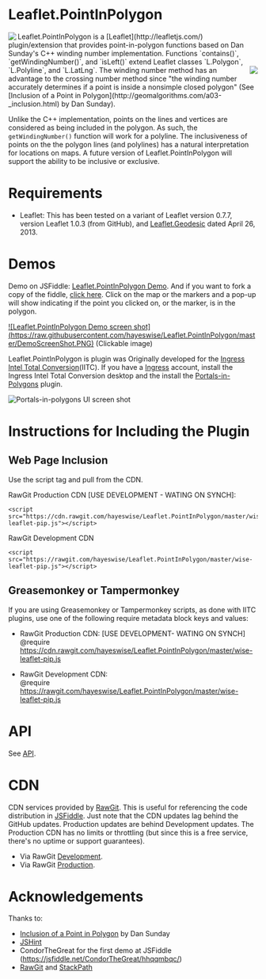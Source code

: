 # Leaflet.PointInPolygon
<img align="left" src="https://github.com/hayeswise/Leaflet.PointInPolygon/blob/master/PiPwn-logo.png?raw=true">
Leaflet.PointInPolygon is a [Leaflet](http://leafletjs.com/) plugin/extension that provides point-in-polygon functions 
based on Dan Sunday's C++ winding number implementation. Functions `contains()`, `getWindingNumber()`, and `isLeft()` extend
Leaflet classes `L.Polygon`, `L.Polyline`, and `L.LatLng`.
<a href="http://leafletjs.com/"><img align="right" src="https://s3.amazonaws.com/uploads.uservoice.com/logo/design_setting/94572/original/leaflet-logo.png?1329832491"></a>
The winding number method has an advantage to the crossing number method since 
"the winding number accurately determines if a point is inside a nonsimple closed polygon" 
(See [Inclusion of a Point in Polygon](http://geomalgorithms.com/a03-_inclusion.html) by Dan Sunday).

Unlike the C++ implementation,
points on the lines and vertices are considered as being included in the polygon.  As such, the `getWindingNumber()` function will
work for a polyline. The inclusiveness of points on the the polygon lines (and polylines) has a natural interpretation for 
locations on maps.  A future version of Leaflet.PointInPolygon will support the ability to be inclusive or exclusive.

# Requirements
* Leaflet:  This has been tested on a variant of Leaflet version 0.7.7, version Leaflet 1.0.3 (from GitHub), and [Leaflet.Geodesic](https://github.com/Fragger/Leaflet.Geodesic) dated April 26, 2013.

# Demos
Demo on JSFiddle: [Leaflet.PointInPolygon Demo](https://jsfiddle.net/hayeswise/bh2wuve8/embedded/result,html,js,css).  And if you want to fork a copy of the fiddle, [click here](https://jsfiddle.net/hayeswise/bh2wuve8/). Click on the map or the markers and a pop-up will show indicating if the point you clicked on, or the marker, is in the polygon.

[![Leaflet.PointInPolygon Demo screen shot] (https://raw.githubusercontent.com/hayeswise/Leaflet.PointInPolygon/master/DemoScreenShot.PNG)](https://jsfiddle.net/hayeswise/bh2wuve8/embedded/result,html,js,css) (Clickable image)

Leaflet.PointInPolygon is plugin was Originally developed for the [Ingress Intel Total Conversion](https://iitc.me/)(IITC). 
If you have a [Ingress](https://ingress.com/) account, install the Ingress Intel Total Conversion desktop and 
the install the [Portals-in-Polygons](https://github.com/hayeswise/iitc-portalsinpolygons) plugin.

![Portals-in-polygons UI screen shot](https://github.com/hayeswise/iitc-portalsinpolygons/blob/master/docs/portals-in-polygons-ui.png?raw=true)

# Instructions for Including the Plugin

## Web Page Inclusion
Use the script tag and pull from the CDN.

RawGit Production CDN [USE DEVELOPMENT - WATING ON SYNCH]:
```
<script src="https://cdn.rawgit.com/hayeswise/Leaflet.PointInPolygon/master/wise-leaflet-pip.js"></script>
```
RawGit Development CDN
```
<script src="https://rawgit.com/hayeswise/Leaflet.PointInPolygon/master/wise-leaflet-pip.js"></script>
```
## Greasemonkey or Tampermonkey

If you are using Greasemonkey or Tampermonkey scripts, as done with IITC plugins, use one of the following require metadata block keys and values:

* RawGit Production CDN: [USE DEVELOPMENT- WATING ON SYNCH]<br>
  @require        https://cdn.rawgit.com/hayeswise/Leaflet.PointInPolygon/master/wise-leaflet-pip.js

* RawGit Development CDN:<br>
  @require        https://rawgit.com/hayeswise/Leaflet.PointInPolygon/master/wise-leaflet-pip.js

# API
See [API](https://github.com/hayeswise/Leaflet.PointInPolygon/blob/master/wise-leaflet-pip.md).

# CDN
CDN services provided by [RawGit](http://rawgit.com/).  This is useful for referencing the code distribution in [JSFiddle](https://jsfiddle.net).  Just note that the CDN updates lag behind the GitHub updates.  Production updates are behind Development updates. The Production CDN has no limits or throttling (but since this is a free service, there's no uptime or support guarantees).
* Via RawGit [Development](https://rawgit.com/hayeswise/Leaflet.PointInPolygon/master/wise-leaflet-pip.js).
* Via RawGit [Production](https://cdn.rawgit.com/hayeswise/Leaflet.PointInPolygon/master/wise-leaflet-pip.js).

# Acknowledgements
Thanks to:
* [Inclusion of a Point in Polygon](http://geomalgorithms.com/a03-_inclusion.html) by Dan Sunday
* [JSHint](http://jshint.com/)
* CondorTheGreat for the first demo at JSFiddle (https://jsfiddle.net/CondorTheGreat/hhqqmbqc/)
* [RawGit](https://rawgit.com/) and [StackPath](https://www.stackpath.com/)
